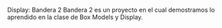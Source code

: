 Display: Bandera 2
Bandera 2 es un proyecto en el cual demostramos lo aprendido en la clase de Box Models y Display.
